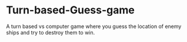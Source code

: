 # Turn-based-Guess-game
A turn based vs computer game where you guess the location of enemy ships and try to destroy them to win.
